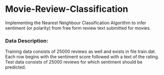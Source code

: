 # Movie-Review-Classification
Implementing the Nearest Neighbour Classification Algorithm to infer sentiment (or polarity) from free form review text submitted for movies. 

<h3>Data Description:</h3>
Training data consists of 25000 reviews as well and exists in file train.dat. Each row begins with the sentiment score followed with a text of the rating.
<br /> Test data consists of 25000 reviews for which sentiment should be predicted.

